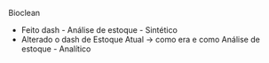 Bioclean
- Feito dash - Análise de estoque - Sintético
- Alterado o dash de Estoque Atual → como era e como Análise de estoque - Analítico
